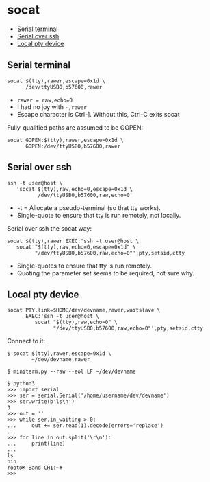 socat
=====

 * [Serial terminal](socat.md#serial-terminal)
 * [Serial over ssh](socat.md#serial-over-ssh)
 * [Local pty device](socat.md#local-pty-device)

Serial terminal
---------------

    socat $(tty),rawer,escape=0x1d \
          /dev/ttyUSB0,b57600,rawer

 - `rawer = raw,echo=0`
 - I had no joy with `-,rawer`
 - Escape character is Ctrl-]. Without this, Ctrl-C exits socat

Fully-qualified paths are assumed to be GOPEN:

    socat GOPEN:$(tty),rawer,escape=0x1d \
          GOPEN:/dev/ttyUSB0,b57600,rawer


Serial over ssh
---------------

    ssh -t user@host \
       'socat $(tty),raw,echo=0,escape=0x1d \
              /dev/ttyUSB0,b57600,raw,echo=0'

 - -t = Allocate a pseudo-terminal (so that tty works).
 - Single-quote to ensure that tty is run remotely, not locally.

Serial over ssh the socat way:

    socat $(tty),rawer EXEC:'ssh -t user@host \
       socat "$(tty),raw,echo=0,escape=0x1d" \
             "/dev/ttyUSB0,b57600,raw,echo=0"',pty,setsid,ctty

 - Single-quotes to ensure that tty is run remotely.
 - Quoting the parameter set seems to be required, not sure why.


Local pty device
----------------

    socat PTY,link=$HOME/dev/devname,rawer,waitslave \
          EXEC:'ssh -t user@host \
             socat "$(tty),raw,echo=0" \
                   "/dev/ttyUSB0,b57600,raw,echo=0"',pty,setsid,ctty

Connect to it:

    $ socat $(tty),rawer,escape=0x1d \
            ~/dev/devname,rawer

    $ miniterm.py --raw --eol LF ~/dev/devname

    $ python3
    >>> import serial
    >>> ser = serial.Serial('/home/username/dev/devname')
    >>> ser.write(b'ls\n')
    3
    >>> out = ''
    >>> while ser.in_waiting > 0:
    ...     out += ser.read(1).decode(errors='replace')
    ...
    >>> for line in out.split('\r\n'):
    ...     print(line)
    ...
    ls
    bin
    root@K-Band-CH1:~#
    >>>
